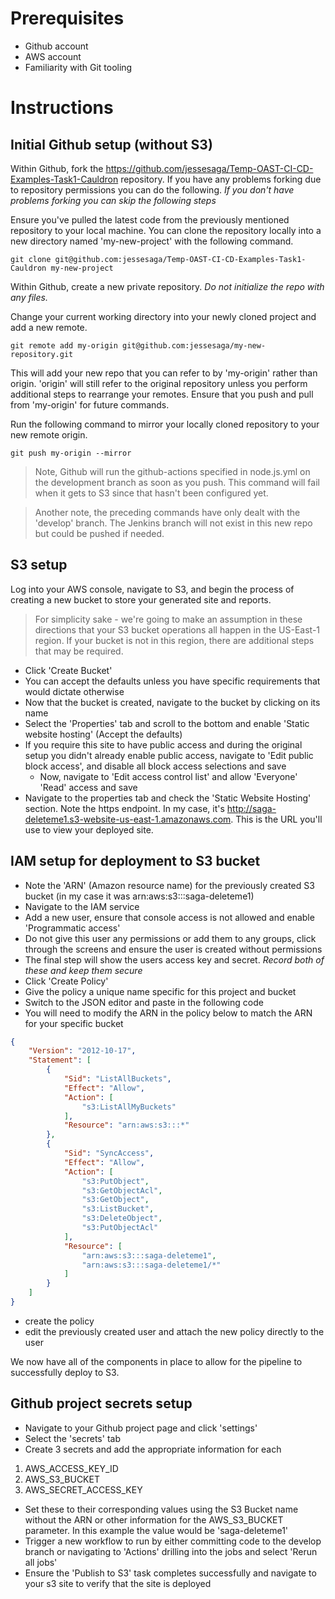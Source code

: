 # Prerequisites

- Github account
- AWS account
- Familiarity with Git tooling

# Instructions

## Initial Github setup (without S3)

Within Github, fork the
https://github.com/jessesaga/Temp-OAST-CI-CD-Examples-Task1-Cauldron
repository. If you have any problems forking due to repository
permissions you can do the following. *If you don't have problems
forking you can skip the following steps*

Ensure you've pulled the latest code from the previously mentioned
repository to your local machine. You can clone the repository locally
into a new directory named 'my-new-project' with the following command.

``` shell
git clone git@github.com:jessesaga/Temp-OAST-CI-CD-Examples-Task1-Cauldron my-new-project
```


Within Github, create a new private repository. *Do not initialize the
repo with any files.*

Change your current working directory into your newly cloned project
and add a new remote. 

`git remote add my-origin git@github.com:jessesaga/my-new-repository.git`

This will add your new repo that you can refer to by 'my-origin'
rather than origin. 'origin' will still refer to the original
repository unless you perform additional steps to rearrange your
remotes. Ensure that you push and pull from 'my-origin' for future commands.

Run the following command to mirror your locally cloned repository to
your new remote origin.

`git push my-origin --mirror`

> Note, Github will run the github-actions specified in node.js.yml on
> the development branch as soon as you push. This command will fail
> when it gets to S3 since that hasn't been configured yet.

> Another note, the preceding commands have only dealt with the
> 'develop' branch. The Jenkins branch will not exist in this new repo
> but could be pushed if needed.

## S3 setup

Log into your AWS console, navigate to S3, and begin the process of
creating a new bucket to store your generated site and reports.

> For simplicity sake - we're going to make an assumption in these
> directions that your S3 bucket operations all happen in the
> US-East-1 region. If your bucket is not in this region, there are
> additional steps that may be required.

- Click 'Create Bucket'
- You can accept the defaults unless you have specific requirements
  that would dictate otherwise
- Now that the bucket is created, navigate to the bucket by clicking on its name
- Select the 'Properties' tab and scroll to the bottom and enable
  'Static website hosting' (Accept the defaults)
- If you require this site to have public access and during the
  original setup you didn't already enable public access, navigate to
  'Edit public block access', and disable all block access selections and save
	- Now, navigate to 'Edit access control list' and allow 'Everyone'
    'Read' access and save
- Navigate to the properties tab and check the 'Static Website
  Hosting' section. Note the https endpoint. In my case, it's
  http://saga-deleteme1.s3-website-us-east-1.amazonaws.com. This is
  the URL you'll use to view your deployed site.

## IAM setup for deployment to S3 bucket

- Note the 'ARN' (Amazon resource name) for the previously created S3
	bucket (in my case it was arn:aws:s3:::saga-deleteme1)
- Navigate to the IAM service
- Add a new user, ensure that console access is not allowed and enable 'Programmatic access'
- Do not give this user any permissions or add them to any groups,
  click through the screens and ensure the user is created without permissions
- The final step will show the users access key and secret. *Record both of these and keep them secure*
- Click 'Create Policy'
- Give the policy a unique name specific for this project and bucket
- Switch to the JSON editor and paste in the following code
- You will need to modify the ARN in the policy below to match the ARN for your specific bucket
``` json
{
    "Version": "2012-10-17",
    "Statement": [
        {
            "Sid": "ListAllBuckets",
            "Effect": "Allow",
            "Action": [
                "s3:ListAllMyBuckets"
            ],
            "Resource": "arn:aws:s3:::*"
        },
        {
            "Sid": "SyncAccess",
            "Effect": "Allow",
            "Action": [
                "s3:PutObject",
                "s3:GetObjectAcl",
                "s3:GetObject",
                "s3:ListBucket",
                "s3:DeleteObject",
                "s3:PutObjectAcl"
            ],
            "Resource": [
                "arn:aws:s3:::saga-deleteme1",
                "arn:aws:s3:::saga-deleteme1/*"
            ]
        }
    ]
}
```
- create the policy
- edit the previously created user and attach the new policy directly
  to the user
	
We now have all of the components in place to allow for the pipeline
to successfully deploy to S3.

## Github project secrets setup

- Navigate to your Github project page and click 'settings'
- Select the 'secrets' tab
- Create 3 secrets and add the appropriate information for each

1. AWS_ACCESS_KEY_ID
2. AWS_S3_BUCKET
3. AWS_SECRET_ACCESS_KEY

- Set these to their corresponding values using the S3 Bucket name
  without the ARN or other information for the AWS_S3_BUCKET
  parameter.  In this example the value would be 'saga-deleteme1'
- Trigger a new workflow to run by either committing code to the
  develop branch or navigating to 'Actions' drilling into the jobs and
  select 'Rerun all jobs'
- Ensure the 'Publish to S3' task completes successfully and navigate
  to your s3 site to verify that the site is deployed
